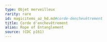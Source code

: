 ```yaml
---
type: Objet merveilleux
rarity: rare
id: magicitems_az_hd.md#corde-denchevêtrement
title: Corde d'enchevêtrement
alias: Rope of Entanglement
source: (CDC p161)
---
```


